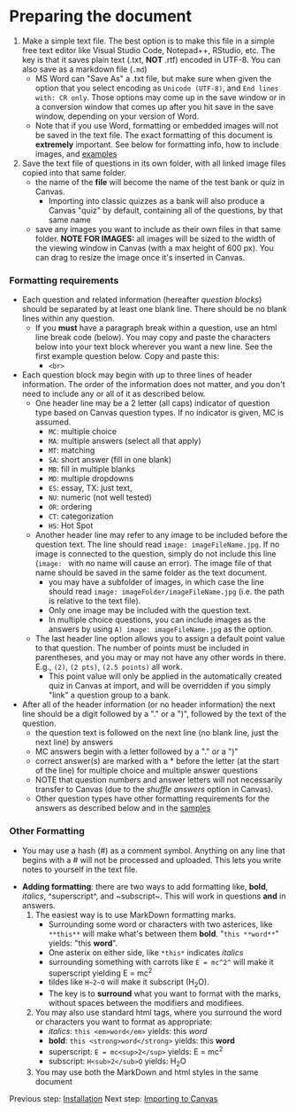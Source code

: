 # Preparing the document

1. Make a simple text file. The best option is to make this file in a simple free text editor like Visual Studio Code, Notepad++, RStudio, etc. The key is that it saves plain text (.txt, **NOT** .rtf) encoded in UTF-8. You can also save as a markdown file (`.md`)
    + MS Word can "Save As" a .txt file, but make sure when given the option that you select encoding as `Unicode (UTF-8)`, and `End lines with: CR only`. Those options may come up in the save window or in a conversion window that comes up after you hit save in the save window, depending on your version of Word.
    + Note that if you use Word, formatting or embedded images will not be saved in the text file. The exact formatting of this document is **extremely** important. See below for formatting info, how to include images, and [examples](./samples.md)
2. Save the text file of questions in its own folder, with all linked image files copied into that same folder.
    + the name of the **file** will become the name of the test bank or quiz in Canvas.
      + Importing into classic quizzes as a bank will also produce a Canvas "quiz" by default, containing all of the questions, by that same name
    + save any images you want to include as their own files in that same folder. **NOTE FOR IMAGES:** all images will be sized to the width of the viewing window in Canvas (with a max height of 600 px). You can drag to resize the image once it's inserted in Canvas.

### Formatting requirements

+ Each question and related information (hereafter *question blocks*) should be separated by at least one blank line. There should be no blank lines within any question.
    + If you **must** have a paragraph break within a question, use an html line break code (below). You may copy and paste the characters below into your text block wherever you want a new line. See the first example question below. Copy and paste this:
        - `<br>`
+ Each question block may begin with up to three lines of header information. The order of the information does not matter, and you don't need to include any or all of it as described below. 
    + One header line may be a 2 letter (all caps) indicator of question type based on Canvas question types. If no indicator is given, MC is assumed. 
      + `MC`: multiple choice
      + `MA`: multiple answers (select all that apply)
      + `MT`: matching
      + `SA`: short answer (fill in one blank)
      + `MB`: fill in multiple blanks
      + `MD`: multiple dropdowns
      + `ES`: essay, TX: just text, 
      + `NU`: numeric (not well tested)
      + `OR`: ordering
      + `CT`: categorization
      + `HS`: Hot Spot
    + Another header line may refer to any image to be included before the question text. The line should read `image: imageFileName.jpg`. If no image is connected to the question, simply do not include this line (`image: ` with no name will cause an error). The image file of that name should be saved in the same folder as the text document.
        + you may have a subfolder of images, in which case the line should read `image: imageFolder/imageFileName.jpg` (i.e. the path is relative to the text file). 
        + Only one image may be included with the question text.
        + In multiple choice questions, you can include images as the answers by using `A) image: imageFileName.jpg` as the option.
    + The last header line option allows you to assign a default point value to that question. The number of points must be included in parentheses, and you may or may not have any other words in there. E.g., `(2)`, `(2 pts)`, `(2.5 points)` all work.
        + This point value will only be applied in the automatically created quiz in Canvas at import, and will be overridden if you simply "link" a question group to a bank.
+ After all of the header information (or no header information) the next line should be a digit followed by a "." or a ")", followed by the text of the question. 
    - the question text is followed on the next line (no blank line, just the next line) by answers
    - MC answers begin with a letter followed by a "." or a ")"
    - correct answer(s) are marked with a \* before the letter (at the start of the line) for multiple choice and multiple answer questions
    - NOTE that question numbers and answer letters will not necessarily transfer to Canvas (due to the *shuffle answers* option in Canvas).
    - Other question types have other formatting requirements for the answers as described below and in the [samples](./samples.md)

### Other Formatting
+ You may use a hash (#) as a comment symbol. Anything on any line that begins with a # will not be processed and uploaded. This lets you write notes to yourself in the text file.
- **Adding formatting**: there are two ways to add formatting like, **bold**, *italics*, ^superscript^, and ~subscript~. This will work in questions **and** in answers.
    1.  The easiest way is to use MarkDown formatting marks.
        + Surrounding some word or characters with two asterices, like `**this**` will make what's between them **bold**. "`this **word**`" yields: "this **word**".
        + One asterix on either side, like `*this*` indicates *italics*
        + surrounding something with carrots like `E = mc^2^` will make it superscript yielding E = mc<sup>2</sup>
        + tildes like `H~2~O` will make it subscript (H<sub>2</sub>O). 
        + The key is to **surround** what you want to format with the marks, without spaces between the modifiers and modifiees.
    2. You may also use standard html tags, where you surround the word or characters you want to format as appropriate:
        + *italics*: `this <em>word</em>` yields: this *word*
        + **bold**: `this <strong>word</strong>` yields: this **word**
        + superscript: `E = mc<sup>2</sup>` yields: E = mc<sup>2</sup>
        + subscript: `H<sub>2</sub>O` yields: H<sub>2</sub>O
    3. You may use both the MarkDown and html styles in the same document

Previous step: [Installation](./installation.md)
Next step: [Importing to Canvas](./importing.md)